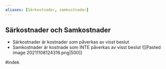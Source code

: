 ```yaml
---
aliases: [Särkostnader, samkostnader]
---
```


## Särkostnader och Samkostnader
- Särkostnader är kostnader som påverkas av visst beslut
- Samkostnader är kostnade som INTE påverkas av visst beslut
![[Pasted image 20211108124316.png|500]]

#indek 